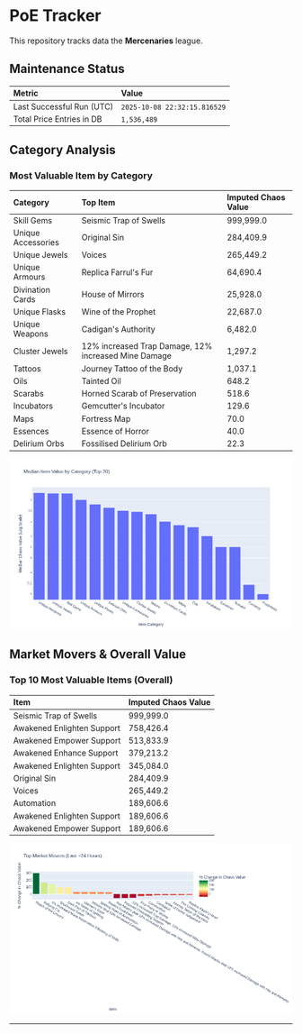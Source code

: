 # PoE Tracker

This repository tracks data the **Mercenaries** league.

## Maintenance Status

<!-- START_MAINTENANCE -->
| Metric | Value |
|:---|:---|
| Last Successful Run (UTC) | `2025-10-08 22:32:15.816529` |
| Total Price Entries in DB | `1,536,489` |

<!-- END_MAINTENANCE -->

## Category Analysis

<!-- START_CATEGORY_ANALYSIS -->
### Most Valuable Item by Category
| Category | Top Item | Imputed Chaos Value |
| :--- | :--- | :--- |
| Skill Gems | Seismic Trap of Swells | 999,999.0 |
| Unique Accessories | Original Sin | 284,409.9 |
| Unique Jewels | Voices | 265,449.2 |
| Unique Armours | Replica Farrul's Fur | 64,690.4 |
| Divination Cards | House of Mirrors | 25,928.0 |
| Unique Flasks | Wine of the Prophet | 22,687.0 |
| Unique Weapons | Cadigan's Authority | 6,482.0 |
| Cluster Jewels | 12% increased Trap Damage, 12% increased Mine Damage | 1,297.2 |
| Tattoos | Journey Tattoo of the Body | 1,037.1 |
| Oils | Tainted Oil | 648.2 |
| Scarabs | Horned Scarab of Preservation | 518.6 |
| Incubators | Gemcutter's Incubator | 129.6 |
| Maps | Fortress Map | 70.0 |
| Essences | Essence of Horror | 40.0 |
| Delirium Orbs | Fossilised Delirium Orb | 22.3 |


![Category Analysis Chart](charts/category_analysis.png)
<!-- END_CATEGORY_ANALYSIS -->

## Market Movers & Overall Value

<!-- START_ANALYSIS -->
### Top 10 Most Valuable Items (Overall)
| Item | Imputed Chaos Value |
| :--- | :--- |
| Seismic Trap of Swells | 999,999.0 |
| Awakened Enlighten Support | 758,426.4 |
| Awakened Empower Support | 513,833.9 |
| Awakened Enhance Support | 379,213.2 |
| Awakened Enlighten Support | 345,084.0 |
| Original Sin | 284,409.9 |
| Voices | 265,449.2 |
| Automation | 189,606.6 |
| Awakened Enlighten Support | 189,606.6 |
| Awakened Empower Support | 189,606.6 |


![Market Movers Chart](charts/market_movers.png)
<!-- END_ANALYSIS -->

---
